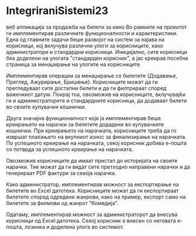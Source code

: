 # IntegriraniSistemi23
веб апликација за продажба на билети за кино
Во рамките на проектот ги имплементирав различните функционалности и карактеристики. 
Една од главните задачи беше развојот на систем за најава на корисници, кој вклучува различни 
улоги за корисниците, како администратори и стандардни корисници. Иницијално, сите корисници 
беа доделени на улогата "стандарден корисник", а јас креирав посебна страница за менаџирање на 
улогите на корисниците.

Имплементирав операции за менаџирање со билетите (Додавање, Преглед, Ажурирање, Бришење). 
Корисниците можат да ги прегледуваат сите достапни билети и да ги филтрираат според важечкиот 
датум. Покрај тоа, овозможив на корисниците, вклучувајќи ги и администраторите и стандардните 
корисници, да додаваат билети во своите купувачки кошнички.

Друга значајна функционалност која ја имплементирав беше креирањето на нарачки за билетите 
додадени во купувачките кошнички. При креирањето на нарачката, корисниците треба да го извршат 
плаќањето на вкупниот износ за финализирање на нарачката. По успешното креирање на нарачката, 
секој корисник добива е-пошта со потврда за успешното креирање на нарачката.

Овозможив корисниците да имаат пристап до историјата на своите нарачки. Тие можат да ги 
видат сите претходно направени нарачки и да генерираат PDF фактури за секоја нарачка.

Како администратор, имплементирав можност за експортирање на билетите во Excel датотека. 
Корисниците можат да ги експортираат билетите според одредени жанрови, како на пример, експорт 
само на билетите за филмови од жанрот "Комедија".

Одатаму, имплементирав можност за администраторот да внесува корисници од Excel датотека. 
Секој корисник е внесен со неговата е-пошта, лозинка и доделена улога во системот.
